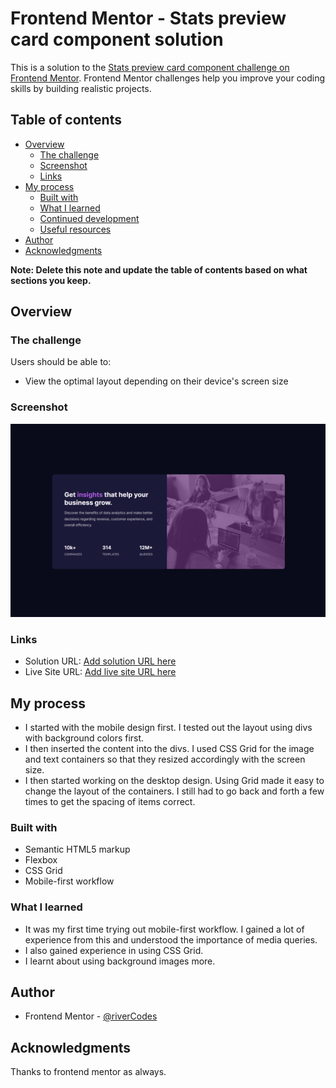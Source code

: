 # Frontend Mentor - Stats preview card component solution

This is a solution to the [Stats preview card component challenge on Frontend Mentor](https://www.frontendmentor.io/challenges/stats-preview-card-component-8JqbgoU62). Frontend Mentor challenges help you improve your coding skills by building realistic projects. 

## Table of contents

- [Overview](#overview)
  - [The challenge](#the-challenge)
  - [Screenshot](#screenshot)
  - [Links](#links)
- [My process](#my-process)
  - [Built with](#built-with)
  - [What I learned](#what-i-learned)
  - [Continued development](#continued-development)
  - [Useful resources](#useful-resources)
- [Author](#author)
- [Acknowledgments](#acknowledgments)

**Note: Delete this note and update the table of contents based on what sections you keep.**

## Overview

### The challenge

Users should be able to:

- View the optimal layout depending on their device's screen size

### Screenshot

![](./Screenshot.png)

### Links

- Solution URL: [Add solution URL here](https://your-solution-url.com)
- Live Site URL: [Add live site URL here](https://your-live-site-url.com)

## My process
- I started with the mobile design first. I tested out the layout using divs with background colors first.
- I then inserted the content into the divs. I used CSS Grid for the image and text containers so that they resized accordingly with the screen size.
- I then started working on the desktop design. Using Grid made it easy to change the layout of the containers. I still had to go back and forth a few times to get the spacing of items correct.
### Built with

- Semantic HTML5 markup
- Flexbox
- CSS Grid
- Mobile-first workflow

### What I learned

- It was my first time trying out mobile-first workflow. I gained a lot of experience from this and understood the importance of media queries.
- I also gained experience in using CSS Grid.
- I learnt about using background images more. 

## Author

- Frontend Mentor - [@riverCodes](https://www.frontendmentor.io/profile/riverCodes)

## Acknowledgments

Thanks to frontend mentor as always.
